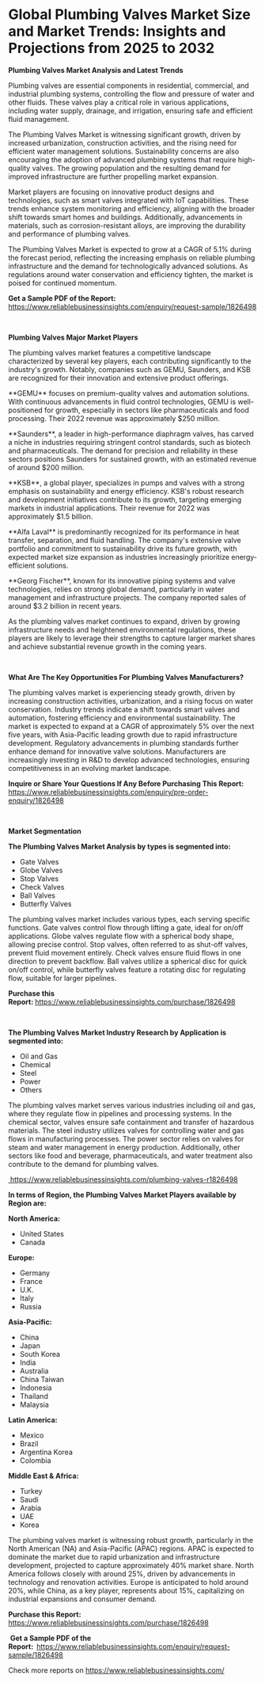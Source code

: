 <p><h1>Global Plumbing Valves Market Size and Market Trends: Insights and Projections from 2025 to 2032</h1></p><p><strong>Plumbing Valves Market Analysis and Latest Trends</strong></p>
<p><p>Plumbing valves are essential components in residential, commercial, and industrial plumbing systems, controlling the flow and pressure of water and other fluids. These valves play a critical role in various applications, including water supply, drainage, and irrigation, ensuring safe and efficient fluid management.</p><p>The Plumbing Valves Market is witnessing significant growth, driven by increased urbanization, construction activities, and the rising need for efficient water management solutions. Sustainability concerns are also encouraging the adoption of advanced plumbing systems that require high-quality valves. The growing population and the resulting demand for improved infrastructure are further propelling market expansion.</p><p>Market players are focusing on innovative product designs and technologies, such as smart valves integrated with IoT capabilities. These trends enhance system monitoring and efficiency, aligning with the broader shift towards smart homes and buildings. Additionally, advancements in materials, such as corrosion-resistant alloys, are improving the durability and performance of plumbing valves.</p><p>The Plumbing Valves Market is expected to grow at a CAGR of 5.1% during the forecast period, reflecting the increasing emphasis on reliable plumbing infrastructure and the demand for technologically advanced solutions. As regulations around water conservation and efficiency tighten, the market is poised for continued momentum.</p></p>
<p><strong>Get a Sample PDF of the Report:&nbsp;</strong> <a href="https://www.reliablebusinessinsights.com/enquiry/request-sample/1826498?utm_campaign=3256&utm_medium=2&utm_source=Github&utm_content=ia&utm_term=09042025&utm_id=plumbing-valves">https://www.reliablebusinessinsights.com/enquiry/request-sample/1826498</a></p>
<p>&nbsp;</p>
<p><strong>Plumbing Valves Major Market Players</strong></p>
<p><p>The plumbing valves market features a competitive landscape characterized by several key players, each contributing significantly to the industry's growth. Notably, companies such as GEMU, Saunders, and KSB are recognized for their innovation and extensive product offerings.</p><p>**GEMU** focuses on premium-quality valves and automation solutions. With continuous advancements in fluid control technologies, GEMU is well-positioned for growth, especially in sectors like pharmaceuticals and food processing. Their 2022 revenue was approximately $250 million.</p><p>**Saunders**, a leader in high-performance diaphragm valves, has carved a niche in industries requiring stringent control standards, such as biotech and pharmaceuticals. The demand for precision and reliability in these sectors positions Saunders for sustained growth, with an estimated revenue of around $200 million.</p><p>**KSB**, a global player, specializes in pumps and valves with a strong emphasis on sustainability and energy efficiency. KSB's robust research and development initiatives contribute to its growth, targeting emerging markets in industrial applications. Their revenue for 2022 was approximately $1.5 billion.</p><p>**Alfa Laval** is predominantly recognized for its performance in heat transfer, separation, and fluid handling. The company's extensive valve portfolio and commitment to sustainability drive its future growth, with expected market size expansion as industries increasingly prioritize energy-efficient solutions.</p><p>**Georg Fischer**, known for its innovative piping systems and valve technologies, relies on strong global demand, particularly in water management and infrastructure projects. The company reported sales of around $3.2 billion in recent years.</p><p>As the plumbing valves market continues to expand, driven by growing infrastructure needs and heightened environmental regulations, these players are likely to leverage their strengths to capture larger market shares and achieve substantial revenue growth in the coming years.</p></p>
<p>&nbsp;</p>
<p><strong>What Are The Key Opportunities For Plumbing Valves Manufacturers?</strong></p>
<p><p>The plumbing valves market is experiencing steady growth, driven by increasing construction activities, urbanization, and a rising focus on water conservation. Industry trends indicate a shift towards smart valves and automation, fostering efficiency and environmental sustainability. The market is expected to expand at a CAGR of approximately 5% over the next five years, with Asia-Pacific leading growth due to rapid infrastructure development. Regulatory advancements in plumbing standards further enhance demand for innovative valve solutions. Manufacturers are increasingly investing in R&D to develop advanced technologies, ensuring competitiveness in an evolving market landscape.</p></p>
<p><strong>Inquire or Share Your Questions If Any Before Purchasing This Report:</strong> <a href="https://www.reliablebusinessinsights.com/enquiry/pre-order-enquiry/1826498?utm_campaign=3256&utm_medium=2&utm_source=Github&utm_content=ia&utm_term=09042025&utm_id=plumbing-valves">https://www.reliablebusinessinsights.com/enquiry/pre-order-enquiry/1826498</a></p>
<p>&nbsp;</p>
<p><strong>Market Segmentation</strong></p>
<p><strong>The Plumbing Valves Market Analysis by types is segmented into:</strong></p>
<p><ul><li>Gate Valves</li><li>Globe Valves</li><li>Stop Valves</li><li>Check Valves</li><li>Ball Valves</li><li>Butterfly Valves</li></ul></p>
<p><p>The plumbing valves market includes various types, each serving specific functions. Gate valves control flow through lifting a gate, ideal for on/off applications. Globe valves regulate flow with a spherical body shape, allowing precise control. Stop valves, often referred to as shut-off valves, prevent fluid movement entirely. Check valves ensure fluid flows in one direction to prevent backflow. Ball valves utilize a spherical disc for quick on/off control, while butterfly valves feature a rotating disc for regulating flow, suitable for larger pipelines.</p></p>
<p><strong>Purchase this Report:&nbsp;</strong><a href="https://www.reliablebusinessinsights.com/purchase/1826498?utm_campaign=3256&utm_medium=2&utm_source=Github&utm_content=ia&utm_term=09042025&utm_id=plumbing-valves">https://www.reliablebusinessinsights.com/purchase/1826498</a></p>
<p>&nbsp;</p>
<p><strong>The Plumbing Valves Market Industry Research by Application is segmented into:</strong></p>
<p><ul><li>Oil and Gas</li><li>Chemical</li><li>Steel</li><li>Power</li><li>Others</li></ul></p>
<p><p>The plumbing valves market serves various industries including oil and gas, where they regulate flow in pipelines and processing systems. In the chemical sector, valves ensure safe containment and transfer of hazardous materials. The steel industry utilizes valves for controlling water and gas flows in manufacturing processes. The power sector relies on valves for steam and water management in energy production. Additionally, other sectors like food and beverage, pharmaceuticals, and water treatment also contribute to the demand for plumbing valves.</p></p>
<p><a href="https://www.reliablebusinessinsights.com/plumbing-valves-r1826498?utm_campaign=3256&utm_medium=2&utm_source=Github&utm_content=ia&utm_term=09042025&utm_id=plumbing-valves">&nbsp;https://www.reliablebusinessinsights.com/plumbing-valves-r1826498</a></p>
<p><strong>In terms of Region, the Plumbing Valves Market Players available by Region are:</strong></p>
<p>
    <p> <strong> North America: </strong>
        <ul>
            <li>United States</li>
            <li>Canada</li>
        </ul>
        </p> 
    <p> <strong> Europe: </strong>
        <ul>
            <li>Germany</li>
            <li>France</li>
            <li>U.K.</li>
            <li>Italy</li>
            <li>Russia</li>
        </ul>
        </p> 
    <p> <strong> Asia-Pacific: </strong>
        <ul>
            <li>China</li>
            <li>Japan</li>
            <li>South Korea</li>
            <li>India</li>
            <li>Australia</li>
            <li>China Taiwan</li>
            <li>Indonesia</li>
            <li>Thailand</li>
            <li>Malaysia</li>
        </ul>
        </p> 
    <p> <strong> Latin America: </strong>
        <ul>
            <li>Mexico</li>
            <li>Brazil</li>
            <li>Argentina Korea</li>
            <li>Colombia</li>
        </ul>
        </p> 
    <p> <strong> Middle East & Africa: </strong>
        <ul>
            <li>Turkey</li>
            <li>Saudi</li>
            <li>Arabia</li>
            <li>UAE</li>
            <li>Korea</li>
        </ul>
    </p>
    </p>
<p><p>The plumbing valves market is witnessing robust growth, particularly in the North American (NA) and Asia-Pacific (APAC) regions. APAC is expected to dominate the market due to rapid urbanization and infrastructure development, projected to capture approximately 40% market share. North America follows closely with around 25%, driven by advancements in technology and renovation activities. Europe is anticipated to hold around 20%, while China, as a key player, represents about 15%, capitalizing on industrial expansions and consumer demand.</p></p>
<p><strong>Purchase this Report: </strong><a href="https://www.reliablebusinessinsights.com/purchase/1826498?utm_campaign=3256&utm_medium=2&utm_source=Github&utm_content=ia&utm_term=09042025&utm_id=plumbing-valves">https://www.reliablebusinessinsights.com/purchase/1826498</a></p>
<p>&nbsp;<strong>Get a Sample PDF of the Report:&nbsp;&nbsp;</strong><a href="https://www.reliablebusinessinsights.com/enquiry/request-sample/1826498?utm_campaign=3256&utm_medium=2&utm_source=Github&utm_content=ia&utm_term=09042025&utm_id=plumbing-valves">https://www.reliablebusinessinsights.com/enquiry/request-sample/1826498</a></p>
<p><strong></strong></p>
<p>Check more reports on <a href="https://www.reliablebusinessinsights.com/?utm_campaign=3256&utm_medium=2&utm_source=Github&utm_content=ia&utm_term=09042025&utm_id=plumbing-valves">https://www.reliablebusinessinsights.com/</a></p>